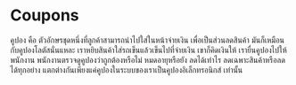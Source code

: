 # Coupons

คูปอง คือ ตัวอักษรชุดหนึ่งที่ลูกค้าสามารถนำไปใส่ในหน้าจ่ายเงิน เพื่อเป็นส่วนลดสินค้า มันก็เหมือนกับคูปองโลตัสนั่นแหละ เราหยิบสินค้าใส่รถเข็นแล้วเข็นไปที่จ่ายเงิน เขาก็คิดเงินให้ เรายื่นคูปองไปให้พนักงาน พนักงานตรวจดูคูปองว่าถูกต้องหรือไม่ หมดอายุหรือยัง ลดได้เท่าไร ลดเฉพาะสินค้าหรือลดได้ทุกอย่าง แตกต่างกันเพียงแค่คูปองในระบบของเราเป็นคูปองอิเล็กทรอนิกส์ เท่านั้น



